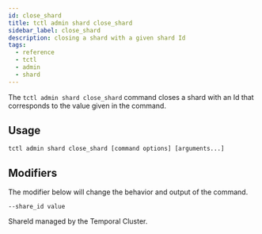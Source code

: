 ```yaml
---
id: close_shard
title: tctl admin shard close_shard
sidebar_label: close_shard
description: closing a shard with a given shard Id
tags:
  - reference
  - tctl
  - admin
  - shard
---
```


The `tctl admin shard close_shard` command closes a shard with an Id that corresponds to the value given in the command.

## Usage

`tctl admin shard close_shard [command options] [arguments...]`

## Modifiers

The modifier below will change the behavior and output of the command.

`--share_id value`

ShareId managed by the Temporal Cluster.
